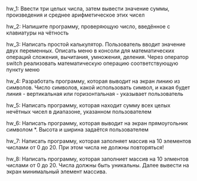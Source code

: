 hw_1:
Ввести три целых числа, затем вывести значение суммы, произведения
и среднее арифметическое этих чисел

hw_2:
Напишите программу, проверяющую число, введённое с клавиатуры 
на чётность

hw_3:
Написать простой калькулятор. Пользователь вводит значение двух переменных.
Описать меню в консоли для математических операций сложения, вычитания,
умножения, деления. Через оператор switch реализовать математическую
операцию соответствующую пункту меню

hw_4:
Разработать программу, которая выводит на экран линию из символов.
Число символов, какой использовать символ, и какая будет линия -
вертикальная или горизонтальная - указывает пользователь

hw_5:
Написать программу, которая находит сумму всех целых нечётных чисел
в диапазоне, указанном пользователем

hw_6:
Написать программу, которая выводит на экран прямоугольник символом *.
Высота и ширина задаётся пользователем

hw_7:
Написать программу, которая заполняет массив на 10 элементов числами от 0 до 20.
При этом числа не должны повторяться!

hw_8:
Написать программу, которая заполниет массив на 10 элментов числами от 0 до 20.
Числа должны быть уникальны. Далее вывести на экран минимальный элемент
массива. 
